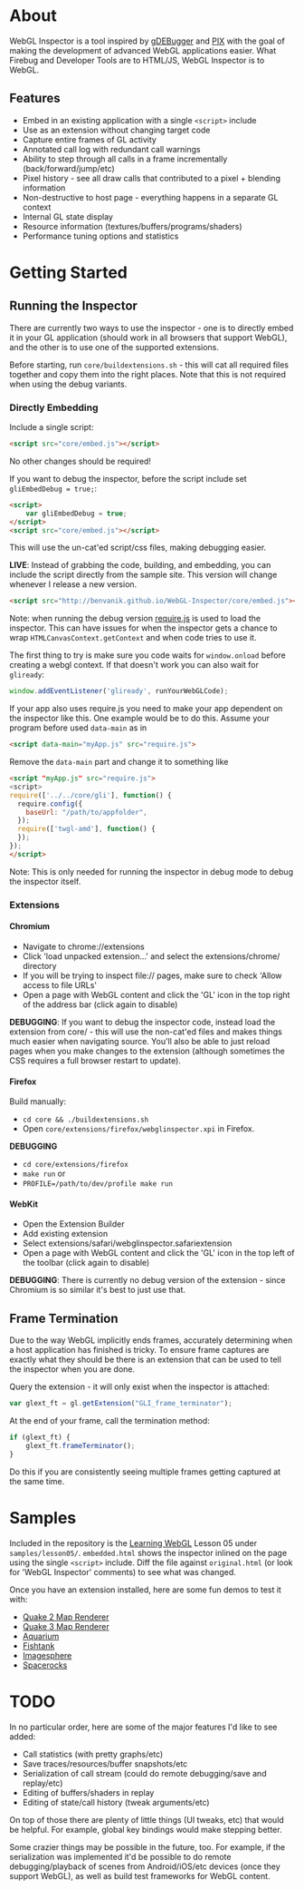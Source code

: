 About
====================
WebGL Inspector is a tool inspired by [gDEBugger](http://www.gremedy.com/) and [PIX](https://devblogs.microsoft.com/pix/)
with the goal of making the development of advanced WebGL applications easier. What Firebug and Developer Tools are to HTML/JS, WebGL Inspector
is to WebGL.

Features
---------------------
* Embed in an existing application with a single `<script>` include
* Use as an extension without changing target code
* Capture entire frames of GL activity
* Annotated call log with redundant call warnings
* Ability to step through all calls in a frame incrementally (back/forward/jump/etc)
* Pixel history - see all draw calls that contributed to a pixel + blending information
* Non-destructive to host page - everything happens in a separate GL context
* Internal GL state display
* Resource information (textures/buffers/programs/shaders)
* Performance tuning options and statistics

Getting Started
====================

Running the Inspector
---------------------
There are currently two ways to use the inspector - one is to directly embed it in your GL application (should work in all browsers that
support WebGL), and the other is to use one of the supported extensions.

Before starting, run `core/buildextensions.sh` - this will cat all required files together and copy them into the right places. Note that
this is not required when using the debug variants.

### Directly Embedding
Include a single script:
```html
<script src="core/embed.js"></script>
```

No other changes should be required!

If you want to debug the inspector, before the script include set `gliEmbedDebug = true;`:
```html
<script>
    var gliEmbedDebug = true;
</script>
<script src="core/embed.js"></script>
```

This will use the un-cat'ed script/css files, making debugging easier.

**LIVE**: Instead of grabbing the code, building, and embedding, you can include the script directly from the sample site. This version
will change whenever I release a new version.
```html
<script src="http://benvanik.github.io/WebGL-Inspector/core/embed.js"></script>
```

Note: when running the debug version [require.js](http://requirejs.org) is used to load the inspector. This can have
issues for when the inspector gets a chance to wrap `HTMLCanvasContext.getContext` and when code tries to use it.

The first thing to try is make sure you code waits for `window.onload` before creating a webgl context.
If that doesn't work you can also wait for `gliready`:
```javascript
window.addEventListener('gliready', runYourWebGLCode);
````

If your app also uses require.js you need to make your app dependent on the inspector like
this. One example would be to do this. Assume your program before used `data-main` as in
```html
<script data-main="myApp.js" src="require.js">
```

Remove the `data-main` part and change it to something like
```html
<script "myApp.js" src="require.js">
<script>
require(['../../core/gli'], function() {
  require.config({
    baseUrl: "/path/to/appfolder",
  });
  require(['twgl-amd'], function() {
  });
});
</script>
```

Note: This is only needed for running the inspector in debug mode to debug the inspector itself.

### Extensions

#### Chromium
* Navigate to chrome://extensions
* Click 'load unpacked extension...' and select the extensions/chrome/ directory
* If you will be trying to inspect file:// pages, make sure to check 'Allow access to file URLs'
* Open a page with WebGL content and click the 'GL' icon in the top right of the address bar (click again to disable)

**DEBUGGING**: If you want to debug the inspector code, instead load the extension from core/ - this will use the non-cat'ed files
and makes things much easier when navigating source. You'll also be able to just reload pages when you make changes to the extension
(although sometimes the CSS requires a full browser restart to update).

#### Firefox
Build manually:
* `cd core && ./buildextensions.sh`
* Open `core/extensions/firefox/webglinspector.xpi` in Firefox.

**DEBUGGING**
* `cd core/extensions/firefox`
* `make run`
or
* `PROFILE=/path/to/dev/profile make run`

#### WebKit
* Open the Extension Builder
* Add existing extension
* Select extensions/safari/webglinspector.safariextension
* Open a page with WebGL content and click the 'GL' icon in the top left of the toolbar (click again to disable)

**DEBUGGING**: There is currently no debug version of the extension - since Chromium is so similar it's best to just use that.

Frame Termination
--------------------
Due to the way WebGL implicitly ends frames, accurately determining when a host application has finished is tricky. To ensure frame captures are exactly what
they should be there is an extension that can be used to tell the inspector when you are done.

Query the extension - it will only exist when the inspector is attached:
```javascript
var glext_ft = gl.getExtension("GLI_frame_terminator");
```

At the end of your frame, call the termination method:
```javascript
if (glext_ft) {
    glext_ft.frameTerminator();
}
```

Do this if you are consistently seeing multiple frames getting captured at the same time.

Samples
====================

Included in the repository is the [Learning WebGL](http://learningwebgl.com) Lesson 05 under `samples/lesson05/`. `embedded.html` shows the inspector
inlined on the page using the single `<script>` include. Diff the file against `original.html` (or look for 'WebGL Inspector' comments) to see what was changed.

Once you have an extension installed, here are some fun demos to test it with:

* [Quake 2 Map Renderer](http://media.tojicode.com/q2bsp/)
* [Quake 3 Map Renderer](http://media.tojicode.com/q3bsp/)
* [Aquarium](http://webglsamples.org/aquarium/aquarium.html)
* [Fishtank](http://webglsamples.org/fishtank/fishtank.html)
* [Imagesphere](http://webglsamples.org/imagesphere/imagesphere.html)
* [Spacerocks](http://webglsamples.org/spacerocks/spacerocks.html)

TODO
====================
In no particular order, here are some of the major features I'd like to see added:

* Call statistics (with pretty graphs/etc)
* Save traces/resources/buffer snapshots/etc
* Serialization of call stream (could do remote debugging/save and replay/etc)
* Editing of buffers/shaders in replay
* Editing of state/call history (tweak arguments/etc)

On top of those there are plenty of little things (UI tweaks, etc) that would be helpful. For example, global key bindings would make stepping better.

Some crazier things may be possible in the future, too. For example, if the serialization was implemented it'd be possible to do remote debugging/playback
of scenes from Android/iOS/etc devices (once they support WebGL), as well as build test frameworks for WebGL content.
